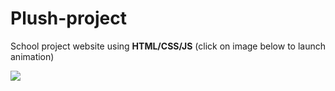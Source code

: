 # Plush-project
School project website using **HTML/CSS/JS** (click on image below to launch animation)

![](https://user-images.githubusercontent.com/34774750/210175587-f53080b9-22ea-4186-ada6-db1618f79a89.gif)

